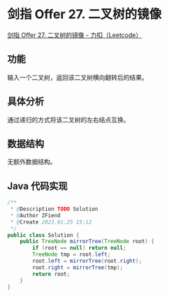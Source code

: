 # **剑指 Offer 27.** **二叉树的镜像**

[剑指 Offer 27. 二叉树的镜像 - 力扣（Leetcode）](https://leetcode.cn/problems/er-cha-shu-de-jing-xiang-lcof/description/)

## 功能

输入一个二叉树，返回该二叉树横向翻转后的结果。

## 具体分析

通过递归的方式将该二叉树的左右结点互换。

## 数据结构

无额外数据结构。

## Java 代码实现

```java
/**
 * @Description TODO Solution
 * @Author ZFiend
 * @Create 2023.01.25 15:12
 */
public class Solution {
    public TreeNode mirrorTree(TreeNode root) {
        if (root == null) return null;
        TreeNode tmp = root.left;
        root.left = mirrorTree(root.right);
        root.right = mirrorTree(tmp);
        return root;
    }
}
```
